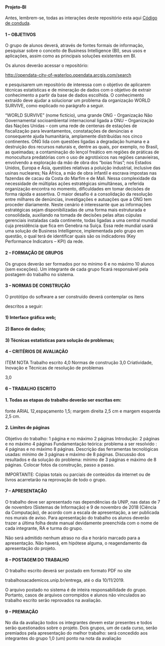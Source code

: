 #### Projeto-BI
Antes, lembrem-se, todas as interações deste repositório esta aqui [Código de conduda](code-of-conduct.md).
#### 1 – OBJETIVOS

O grupo de alunos deverá, através de fontes formais de informação, pesquisar
sobre o conceito de Business Intelligence (BI), seus usos e aplicações, assim como as
principais soluções existentes em BI.

Os alunos deverão acessar o repositório:

http://opendata-city-of-waterloo.opendata.arcgis.com/search

e pesquisarem um repositório de interessa com o objetivo de aplicarem
técnicas estatísticas e de mineração de dados com o objetivo de extrair conhecimento
a partir da base de dados escolhida. O conhecimento extraído deve ajudar a
solucionar um problema da organização WORLD SURVIVE, como explicado no
parágrafo a seguir.

“WORLD SURVIVE” (nome fictício), uma grande ONG - Organização Não
Governamental socioambiental internacional ligada a ONU – Organização das Nações
Unidas – com uma rede de centenas de estações de fiscalização para levantamentos,
constatações de denúncias e consequente ajuda humanitária, amplamente distribuídas
nos cinco continentes. ONG lida com questões ligadas a degradação humana e a
destruição dos recursos naturais e, dentre as quais, por exemplo, no Brasil, as
queimadas; a contaminação do lençol freático em regiões de práticas de monocultura
predatórias com o uso de agrotóxicos nas regiões canavieiras, envolvendo a
exploração da mão de obra dos “boias frias”; nos Estados Unidos, Europa e Ásia,
questões relativas a poluição industrial, inclusive das usinas nucleares; Na África, a
mão de obra infantil e escrava impostas nas fazendas de cacau da Costa do Marfim e
de Mali. Nessa complexidade da necessidade de múltiplas ações estratégicas
simultâneas, a referida organização encontra no momento, dificuldades em tomar
decisões de forma rápida e assertiva. O maior desafio é a consolidação da resolução
entre milhares de denúncias, investigações e autuações que a ONG tem proceder
diariamente. Neste cenário é interessante que as informações estratégicas sejam
disponibilizadas de uma forma mais estruturada e consolidada, auxiliando na tomada
de decisões pelas altas cúpulas gerenciais instaladas cada continente, todas ligadas a
uma central mundial cuja presidência que fica em Genebra na Suíça. Essa rede
mundial usará uma solução de Business Intelligence, implementada pelo grupo em
questão, o qual terá de identificar quais são os indicadores (Key Performance
Indicators – KPI) da rede.

#### 2 – FORMAÇÃO DE GRUPOS

Os grupos deverão ser formados por no mínimo 6 e no máximo 10
alunos (sem exceções). Um integrante de cada grupo ficará responsável pela
postagem do trabalho no sistema.

#### 3 – NORMAS DE CONSTRUÇÃO

O protótipo do software a ser construído deverá contemplar os itens

descritos a seguir:

#### 1) Interface gráfica web;

#### 2) Banco de dados;

#### 3) Técnicas estatísticas para solução de problemas;

#### 4 – CRITÉRIOS DE AVALIAÇÃO

ITEM NOTA
Trabalho escrito 4,0
Normas de construção 3,0
Criatividade, Inovação e Técnicas de
resolução de problemas

3,0

#### 6 – TRABALHO ESCRITO

#### 1. Todas as etapas do trabalho deverão ser escritas em:
fonte ARIAL 12,espaçamento 1,5; margem direita 2,5 cm e margem esquerda 2,5 cm.

#### 2. Limites de páginas

Objetivo do trabalho: 1 página e no máximo 2 páginas
Introdução: 2 páginas e no máximo 4 páginas
Fundamentação teórica: problema a ser resolvido : 4 páginas e no máximo 8
páginas.
Descrição das ferramentas tecnológicas usadas: mínimo de 3 páginas e
máximo de 8 páginas.
Discussão dos resultados e da solução do problema: mínimo de 3 páginas e
máximo de 8 páginas. Colocar fotos da construção, passo a passo.

IMPORTANTE: Cópias totais ou parciais de conteúdos da internet ou de livros
acarretarão na reprovação de todo o grupo.

#### 7 – APRESENTAÇÃO

O trabalho deve ser apresentado nas dependências da UNIP, nas
datas de 7 de novembro (Sistemas de Informação) e 9 de novembro de
2018 (Ciência da Computação), de acordo com a escala de apresentação, a
ser publicada nos murais de aviso. Para apresentação do trabalho os alunos
deverão trazer a última folha deste manual devidamente preenchida com o
nome de cada integrante, RA e turma do grupo.

Não será admitido nenhum atraso no dia e horário marcado
para a apresentação. Não haverá, em hipótese alguma, o reagendamento
da apresentação do projeto.

#### 8 – POSTAGEM DO TRABALHO

O trabalho escrito deverá ser postado em formato PDF no site

trabalhosacademicos.unip.br/entrega, até o dia 10/11/2019.

O arquivo postado no sistema é de inteira responsabilidade do
grupo. Portanto, casos de arquivos corrompidos e alunos não vinculados ao
trabalho escrito serão reprovados na avaliação.

#### 9 – PREMIAÇÃO

No dia da avaliação todos os integrantes devem estar presentes e
todos serão questionados sobre o projeto. Dois grupos, um de cada curso,
serão premiados pela apresentação do melhor trabalho: será concedido aos
integrantes do grupo 1,0 (um) ponto na nota da avaliação
